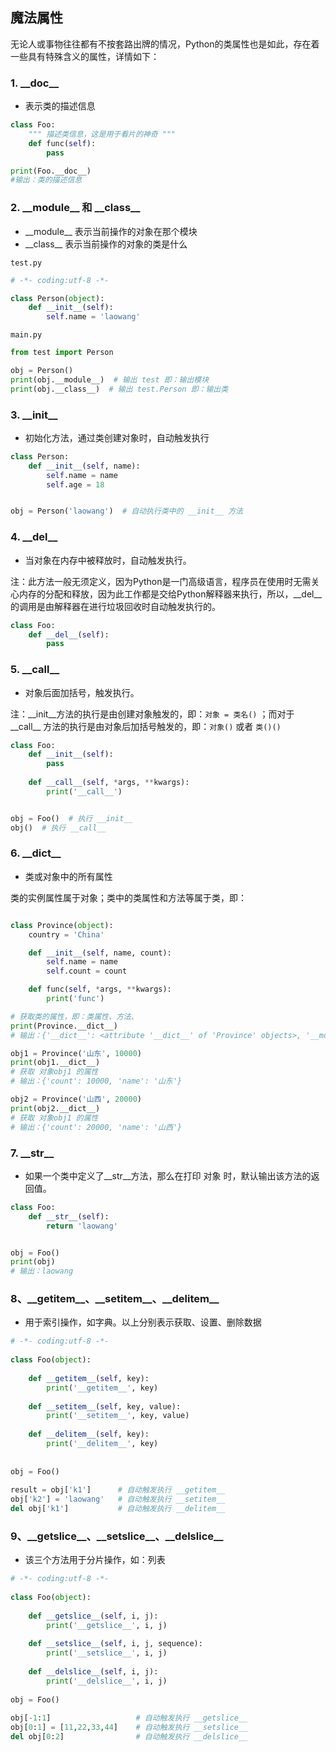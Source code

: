 ## 魔法属性

无论人或事物往往都有不按套路出牌的情况，Python的类属性也是如此，存在着一些具有特殊含义的属性，详情如下：

### 1. \_\_doc\_\_

* 表示类的描述信息

```python
class Foo:
    """ 描述类信息，这是用于看片的神奇 """
    def func(self):
        pass

print(Foo.__doc__)
#输出：类的描述信息
```

### 2. \_\_module\_\_ 和  \_\_class\_\_ 

* \_\_module\_\_ 表示当前操作的对象在那个模块
* \_\_class\_\_ 表示当前操作的对象的类是什么

`test.py`
```python
# -*- coding:utf-8 -*-

class Person(object):
    def __init__(self):
        self.name = 'laowang'

```


`main.py`

```python
from test import Person

obj = Person()
print(obj.__module__)  # 输出 test 即：输出模块
print(obj.__class__)  # 输出 test.Person 即：输出类
```

### 3. \_\_init\_\_

* 初始化方法，通过类创建对象时，自动触发执行

```python
class Person:
    def __init__(self, name):
        self.name = name
        self.age = 18


obj = Person('laowang')  # 自动执行类中的 __init__ 方法
```


### 4. \_\_del\_\_

* 当对象在内存中被释放时，自动触发执行。

注：此方法一般无须定义，因为Python是一门高级语言，程序员在使用时无需关心内存的分配和释放，因为此工作都是交给Python解释器来执行，所以，\_\_del\_\_的调用是由解释器在进行垃圾回收时自动触发执行的。


```python
class Foo:
    def __del__(self):
        pass
```

### 5. \_\_call\_\_

* 对象后面加括号，触发执行。

注：\_\_init\_\_方法的执行是由创建对象触发的，即：`对象 = 类名()` ；而对于 \_\_call\_\_ 方法的执行是由对象后加括号触发的，即：`对象()` 或者 `类()()`


```python
class Foo:
    def __init__(self):
        pass
    
    def __call__(self, *args, **kwargs):
        print('__call__')


obj = Foo()  # 执行 __init__
obj()  # 执行 __call__

```

### 6. \_\_dict\_\_

* 类或对象中的所有属性

类的实例属性属于对象；类中的类属性和方法等属于类，即：

```python

class Province(object):
    country = 'China'

    def __init__(self, name, count):
        self.name = name
        self.count = count

    def func(self, *args, **kwargs):
        print('func')

# 获取类的属性，即：类属性、方法、
print(Province.__dict__)
# 输出：{'__dict__': <attribute '__dict__' of 'Province' objects>, '__module__': '__main__', 'country': 'China', '__doc__': None, '__weakref__': <attribute '__weakref__' of 'Province' objects>, 'func': <function Province.func at 0x101897950>, '__init__': <function Province.__init__ at 0x1018978c8>}

obj1 = Province('山东', 10000)
print(obj1.__dict__)
# 获取 对象obj1 的属性
# 输出：{'count': 10000, 'name': '山东'}

obj2 = Province('山西', 20000)
print(obj2.__dict__)
# 获取 对象obj1 的属性
# 输出：{'count': 20000, 'name': '山西'}
```

### 7. \_\_str\_\_

* 如果一个类中定义了\_\_str\_\_方法，那么在打印 对象 时，默认输出该方法的返回值。

```python
class Foo:
    def __str__(self):
        return 'laowang'


obj = Foo()
print(obj)
# 输出：laowang
```

### 8、\_\_getitem\_\_、\_\_setitem\_\_、\_\_delitem\_\_

* 用于索引操作，如字典。以上分别表示获取、设置、删除数据

```python
# -*- coding:utf-8 -*-
 
class Foo(object):
 
    def __getitem__(self, key):
        print('__getitem__', key)
 
    def __setitem__(self, key, value):
        print('__setitem__', key, value)
 
    def __delitem__(self, key):
        print('__delitem__', key)
 
 
obj = Foo()
 
result = obj['k1']      # 自动触发执行 __getitem__
obj['k2'] = 'laowang'   # 自动触发执行 __setitem__
del obj['k1']           # 自动触发执行 __delitem__
```

### 9、\_\_getslice\_\_、\_\_setslice\_\_、\_\_delslice\_\_

* 该三个方法用于分片操作，如：列表

```python
# -*- coding:utf-8 -*-
 
class Foo(object):
 
    def __getslice__(self, i, j):
        print('__getslice__', i, j)
 
    def __setslice__(self, i, j, sequence):
        print('__setslice__', i, j)
 
    def __delslice__(self, i, j):
        print('__delslice__', i, j)
 
obj = Foo()
 
obj[-1:1]                   # 自动触发执行 __getslice__
obj[0:1] = [11,22,33,44]    # 自动触发执行 __setslice__
del obj[0:2]                # 自动触发执行 __delslice__
```








